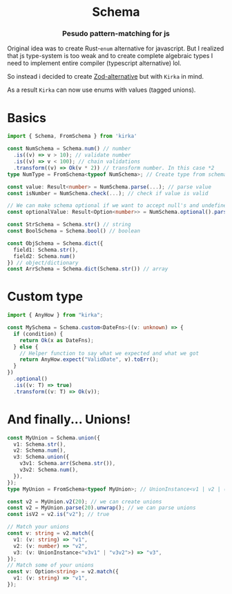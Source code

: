 <h1 align="center">Schema</h1>
<h3 align="center">Pesudo pattern-matching for js</h3>

Original idea was to create Rust-`enum` alternative for javascript. But I realized that js type-system is too weak and to create complete algebraic types I need to implement entire compiler (typescript alternative) lol.

So instead i decided to create [Zod-alternative](https://zod.dev/) but with `Kirka` in mind.

As a result `Kirka` can now use enums with values (tagged unions).

# Basics

```ts
import { Schema, FromSchema } from 'kirka'

const NumSchema = Schema.num() // number
  .is((v) => v > 10); // validate number
  .is((v) => v < 100); // chain validations
  .transform((v) => Ok(v * 2)) // transform number. In this case *2
type NumType = FromSchema<typeof NumSchema>; // Create type from schema for external usage

const value: Result<number> = NumSchema.parse(...); // parse value
const isNumber = NumSchema.check(...); // check if value is valid

// We can make schema optional if we want to accept null's and undefined
const optionalValue: Result<Option<number>> = NumSchema.optional().parse(null);

const StrSchema = Schema.str() // string
const BoolSchema = Schema.bool() // boolean

const ObjSchema = Schema.dict({
  field1: Schema.str(),
  field2: Schema.num()
}) // object/dictionary
const ArrSchema = Schema.dict(Schema.str()) // array
```

# Custom type

```ts
import { AnyHow } from "kirka";

const MySchema = Schema.custom<DateFns>((v: unknown) => {
  if (condition) {
    return Ok(x as DateFns);
  } else {
    // Helper function to say what we expected and what we got
    return AnyHow.expect("ValidDate", v).toErr();
  }
})
  .optional()
  .is((v: T) => true)
  .transform((v: T) => Ok(v));
```

# And finally... Unions!

```ts
const MyUnion = Schema.union({
  v1: Schema.str(),
  v2: Schema.num(),
  v3: Schema.union({
    v3v1: Schema.arr(Schema.str()),
    v3v2: Schema.num(),
  }),
});
type MyUnion = FromSchema<typeof MyUnion>; // UnionInstance<v1 | v2 | (v3v1 | v3v2)>

const v2 = MyUnion.v2(20); // we can create unions
const v2 = MyUnion.parse(20).unwrap(); // we can parse unions
const isV2 = v2.is("v2"); // true

// Match your unions
const v: string = v2.match({
  v1: (v: string) => "v1",
  v2: (v: number) => "v2",
  v3: (v: UnionInstance<"v3v1" | "v3v2">) => "v3",
});
// Match some of your unions
const v: Option<string> = v2.match({
  v1: (v: string) => "v1",
});
```
